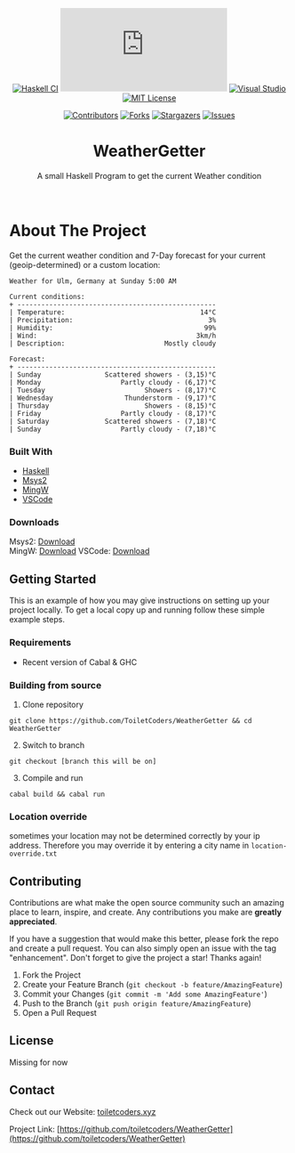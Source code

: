<div id="top"></div>

<div align="center">

[![Haskell CI](https://github.com/ToiletCoders/WeatherGetter/actions/workflows/haskell.yml/badge.svg)](https://github.com/ToiletCoders/WeatherGetter/actions/workflows/haskell.yml)
[![Latest release](https://badgen.net/github/release/Naereen/Strapdown.js)](https://github.com/toiletcoders/weathergetter/releases)
[![Visual Studio](https://badgen.net/badge/icon/visualstudio?icon=visualstudio&label)](https://visualstudio.microsoft.com)
[![MIT License][license-shield]][license-url]

[![Contributors][contributors-shield]][contributors-url]
[![Forks][forks-shield]][forks-url]
[![Stargazers][stars-shield]][stars-url]
[![Issues][issues-shield]][issues-url]


</div> 


<!-- PROJECT LOGO 
<br />
<div align="center">
  <a href="https://github.com/toiletcoders/WeatherGetter">
    <img src="image/weather-white.png" alt="Logo" width="457" height="229">
  </a>
-->
<h1 align="center">WeatherGetter</h1>

  <p align="center">
    A small Haskell Program to get the current Weather condition
    <br />
    <br />
    <br />

</div>





<!-- ABOUT THE PROJECT -->
# About The Project
Get the current weather condition and 7-Day forecast for your current (geoip-determined) or a custom location:

```
Weather for Ulm, Germany at Sunday 5:00 AM

Current conditions:
+ --------------------------------------------------
| Temperature:                                  14°C
| Precipitation:                                  3%
| Humidity:                                      99%
| Wind:                                        3km/h
| Description:                         Mostly cloudy

Forecast: 
+ --------------------------------------------------
| Sunday                Scattered showers - (3,15)°C
| Monday                    Partly cloudy - (6,17)°C
| Tuesday                         Showers - (8,17)°C
| Wednesday                  Thunderstorm - (9,17)°C
| Thursday                        Showers - (8,15)°C
| Friday                    Partly cloudy - (8,17)°C
| Saturday              Scattered showers - (7,18)°C
| Sunday                    Partly cloudy - (7,18)°C
```




### Built With

* [Haskell](https://www.haskell.org)
* [Msys2](https://www.msys2.org)
* [MingW](https://www.mingw-w64.org)
* [VSCode](https://code.visualstudio.com)




### Downloads

Msys2: [Download](https://www.msys2.org)  
MingW: [Download](https://sourceforge.net/projects/mingw-w64/files/mingw-w64/mingw-w64-release/)
VSCode: [Download](https://code.visualstudio.com/Download)
## Getting Started

This is an example of how you may give instructions on setting up your project locally.
To get a local copy up and running follow these simple example steps.

### Requirements

- Recent version of Cabal & GHC
### Building from source

1. Clone repository
```
git clone https://github.com/ToiletCoders/WeatherGetter && cd WeatherGetter
```

2. Switch to branch
```
git checkout [branch this will be on]
```

3. Compile and run
```
cabal build && cabal run
```
### Location override

sometimes your location may not be determined correctly by your ip address. Therefore you may override it by entering a city name in `location-override.txt`



<!-- ROADMAP
## Roadmap

- [ ] Feature 1
- [ ] Feature 2
- [ ] Feature 3
    - [ ] Nested Feature

See the [open issues](https://github.com/toiletcoders/WeatherGetter/issues) for a full list of proposed features (and known issues).

-->

## Contributing

Contributions are what make the open source community such an amazing place to learn, inspire, and create. Any contributions you make are **greatly appreciated**.

If you have a suggestion that would make this better, please fork the repo and create a pull request. You can also simply open an issue with the tag "enhancement".
Don't forget to give the project a star! Thanks again!

1. Fork the Project
2. Create your Feature Branch (`git checkout -b feature/AmazingFeature`)
3. Commit your Changes (`git commit -m 'Add some AmazingFeature'`)
4. Push to the Branch (`git push origin feature/AmazingFeature`)
5. Open a Pull Request



## License

Missing for now
<!-- Distributed under the MIT License. See `LICENSE.txt` for more information.-->




## Contact

Check out our Website: [toiletcoders.xyz](https://toiletcoders.xyz)

Project Link: [https://github.com/toiletcoders/WeatherGetter](https://github.com/toiletcoders/WeatherGetter)


[contributors-shield]: https://img.shields.io/github/contributors/toiletcoders/WeatherGetter.svg
[contributors-url]: https://github.com/toiletcoders/WeatherGetter/graphs/contributors
[forks-shield]: https://img.shields.io/github/forks/toiletcoders/WeatherGetter.svg
[forks-url]: https://github.com/toiletcoders/WeatherGetter/network/members
[stars-shield]: https://img.shields.io/github/stars/toiletcoders/WeatherGetter.svg
[stars-url]: https://github.com/toiletcoders/WeatherGetter/stargazers
[issues-shield]: https://img.shields.io/github/issues/toiletcoders/WeatherGetter.svg
[issues-url]: https://github.com/toiletcoders/WeatherGetter/issues
[license-shield]: https://img.shields.io/github/license/toiletcoders/WeatherGetter.svg
[license-url]: https://github.com/toiletcoders/WeatherGetter/LICENSE
[product-screenshot]: images/screenshot.pn
